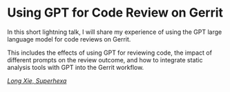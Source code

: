 # Using GPT for Code Review on Gerrit

In this short lightning talk, I will share my experience of using the GPT large
language model for code reviews on Gerrit.

This includes the effects of using GPT for reviewing code, the impact of
different prompts on the review outcome, and how to integrate static analysis
tools with GPT into the Gerrit workflow.

*[Long Xie, Superhexa](../speakers.md#xielong)*